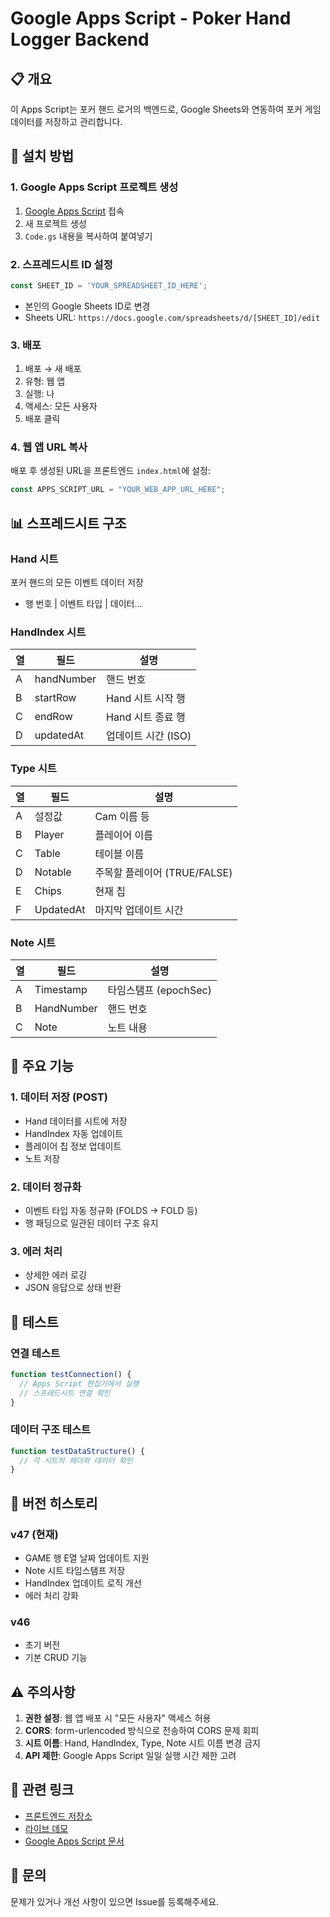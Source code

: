 # Google Apps Script - Poker Hand Logger Backend

## 📋 개요
이 Apps Script는 포커 핸드 로거의 백엔드로, Google Sheets와 연동하여 포커 게임 데이터를 저장하고 관리합니다.

## 🚀 설치 방법

### 1. Google Apps Script 프로젝트 생성
1. [Google Apps Script](https://script.google.com) 접속
2. 새 프로젝트 생성
3. `Code.gs` 내용을 복사하여 붙여넣기

### 2. 스프레드시트 ID 설정
```javascript
const SHEET_ID = 'YOUR_SPREADSHEET_ID_HERE';
```
- 본인의 Google Sheets ID로 변경
- Sheets URL: `https://docs.google.com/spreadsheets/d/[SHEET_ID]/edit`

### 3. 배포
1. 배포 → 새 배포
2. 유형: 웹 앱
3. 실행: 나
4. 액세스: 모든 사용자
5. 배포 클릭

### 4. 웹 앱 URL 복사
배포 후 생성된 URL을 프론트엔드 `index.html`에 설정:
```javascript
const APPS_SCRIPT_URL = "YOUR_WEB_APP_URL_HERE";
```

## 📊 스프레드시트 구조

### Hand 시트
포커 핸드의 모든 이벤트 데이터 저장
- 행 번호 | 이벤트 타입 | 데이터...

### HandIndex 시트
| 열 | 필드 | 설명 |
|---|---|---|
| A | handNumber | 핸드 번호 |
| B | startRow | Hand 시트 시작 행 |
| C | endRow | Hand 시트 종료 행 |
| D | updatedAt | 업데이트 시간 (ISO) |

### Type 시트
| 열 | 필드 | 설명 |
|---|---|---|
| A | 설정값 | Cam 이름 등 |
| B | Player | 플레이어 이름 |
| C | Table | 테이블 이름 |
| D | Notable | 주목할 플레이어 (TRUE/FALSE) |
| E | Chips | 현재 칩 |
| F | UpdatedAt | 마지막 업데이트 시간 |

### Note 시트
| 열 | 필드 | 설명 |
|---|---|---|
| A | Timestamp | 타임스탬프 (epochSec) |
| B | HandNumber | 핸드 번호 |
| C | Note | 노트 내용 |

## 🔧 주요 기능

### 1. 데이터 저장 (POST)
- Hand 데이터를 시트에 저장
- HandIndex 자동 업데이트
- 플레이어 칩 정보 업데이트
- 노트 저장

### 2. 데이터 정규화
- 이벤트 타입 자동 정규화 (FOLDS → FOLD 등)
- 행 패딩으로 일관된 데이터 구조 유지

### 3. 에러 처리
- 상세한 에러 로깅
- JSON 응답으로 상태 반환

## 🧪 테스트

### 연결 테스트
```javascript
function testConnection() {
  // Apps Script 편집기에서 실행
  // 스프레드시트 연결 확인
}
```

### 데이터 구조 테스트
```javascript
function testDataStructure() {
  // 각 시트의 헤더와 데이터 확인
}
```

## 📝 버전 히스토리

### v47 (현재)
- GAME 행 E열 날짜 업데이트 지원
- Note 시트 타임스탬프 저장
- HandIndex 업데이트 로직 개선
- 에러 처리 강화

### v46
- 초기 버전
- 기본 CRUD 기능

## ⚠️ 주의사항

1. **권한 설정**: 웹 앱 배포 시 "모든 사용자" 액세스 허용
2. **CORS**: form-urlencoded 방식으로 전송하여 CORS 문제 회피
3. **시트 이름**: Hand, HandIndex, Type, Note 시트 이름 변경 금지
4. **API 제한**: Google Apps Script 일일 실행 시간 제한 고려

## 🔗 관련 링크

- [프론트엔드 저장소](https://github.com/garimto81/virtual_data_claude)
- [라이브 데모](https://garimto81.github.io/virtual_data_claude/)
- [Google Apps Script 문서](https://developers.google.com/apps-script)

## 📧 문의

문제가 있거나 개선 사항이 있으면 Issue를 등록해주세요.